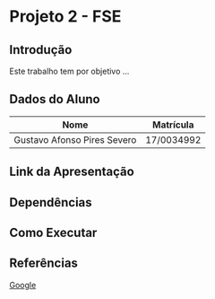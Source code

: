# Projeto 2 - FSE

## Introdução

Este trabalho tem por objetivo ...

## Dados do Aluno

| Nome                          | Matrícula  |
| ----------------------------- | ---------- |
| Gustavo Afonso Pires Severo   | 17/0034992 |


## Link da Apresentação

## Dependências

## Como Executar

## Referências

[Google](https://google.com)

